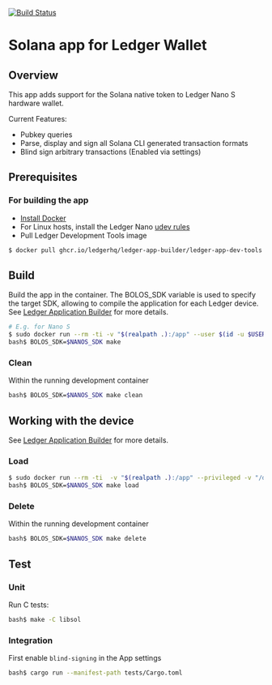 [![Build Status](https://travis-ci.org/solana-labs/ledger-app-solana.svg?branch=master)](https://travis-ci.org/solana-labs/ledger-app-solana)

# Solana app for Ledger Wallet

## Overview

This app adds support for the Solana native token to Ledger Nano S hardware wallet.

Current Features:
- Pubkey queries
- Parse, display and sign all Solana CLI generated transaction formats
- Blind sign arbitrary transactions (Enabled via settings)

## Prerequisites

### For building the app

* [Install Docker](https://docs.docker.com/get-docker/)
* For Linux hosts, install the Ledger Nano [udev rules](https://github.com/LedgerHQ/udev-rules)
* Pull Ledger Development Tools image

```sh
$ docker pull ghcr.io/ledgerhq/ledger-app-builder/ledger-app-dev-tools:latest
```

## Build

Build the app in the container. The BOLOS_SDK variable is used to specify the target SDK, allowing to compile the application for each Ledger device. See [Ledger Application Builder](https://github.com/LedgerHQ/ledger-app-builder?tab=readme-ov-file#compile-your-app-in-the-container) for more details.

```sh
# E.g. for Nano S
$ sudo docker run --rm -ti -v "$(realpath .):/app" --user $(id -u $USER):$(id -g $USER) ghcr.io/ledgerhq/ledger-app-builder//ledger-app-dev-tools:latest
bash$ BOLOS_SDK=$NANOS_SDK make
```

### Clean

Within the running development container

```sh
bash$ BOLOS_SDK=$NANOS_SDK make clean
```

## Working with the device

See [Ledger Application Builder](https://github.com/LedgerHQ/ledger-app-builder?tab=readme-ov-file#compile-your-app-in-the-container) for more details. 

### Load

```bash
$ sudo docker run --rm -ti  -v "$(realpath .):/app" --privileged -v "/dev/bus/usb:/dev/bus/usb" --user $(id -u $USER):$(id -g $USER) ghcr.io/ledgerhq/ledger-app-builder/ledger-app-dev-tools:latest
bash$ BOLOS_SDK=$NANOS_SDK make load
```

### Delete

Within the running development container

```sh
bash$ BOLOS_SDK=$NANOS_SDK make delete
```

## Test

### Unit

Run C tests:

```sh
bash$ make -C libsol
```

### Integration

First enable `blind-signing` in the App settings

```sh
bash$ cargo run --manifest-path tests/Cargo.toml
```
